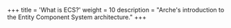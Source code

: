 +++
title = 'What is ECS?'
weight = 10
description = "Arche's introduction to the Entity Component System architecture."
+++